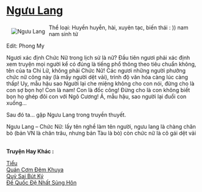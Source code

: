 <a href="https://utruyen.com/nguu-lang/23254/" title="Ngưu Lang"><h1>Ngưu Lang</h1></a><div style="display:table"><img align="right" style="float: left; padding: 10px;" src="https://utruyen.com/images/story/200x260/nguu-lang.jpg" alt="Ngưu Lang">Thể loại: Huyền huyễn, hài, xuyên tạc, biến thái : )) nam nam sinh tử<p></p> Edit: Phong My<p></p>Ngươi xác định Chức Nữ trong lịch sử là nữ? Đầu tiên ngươi phải xác định xem truyện mọi người kể có đúng là tiếng phổ thông theo tiêu chuẩn không, tên của ta Chi Lữ, không phải Chức Nữ! Các ngươi những người phưởng chức nữ công này (là mấy người dệt vải), trình độ văn hóa càng lúc càng thấp! Uy, mẫu hậu sao Người lại che miệng không cho con nói, đừng cho là con sợ bọn họ! Con là nam! Con là đốc công! Đừng cho là con không biết bọn họ ghép đôi con với Ngô Cương! Á, mẫu hậu, sao người lại đuổi con xuống…<p></p>Sau đó ta… gặp Ngưu Lang trong truyền thuyết.<p></p>Ngưu Lang – Chức Nữ: lấy tên nghề làm tên người, ngưu lang là chàng chăn bò (bản VN là chăn trâu, nhưng bản Tàu là bò) còn chức nữ là cô gái dệt vải</div><p><br><b>Truyện Hay Khác :</b></p><a href="https://utruyen.com/tieu/23246/" alt="Tiểu">Tiểu</a><br/><a href="https://dammyh.wordpress.com/2019/11/07/quan-com-dem-khuya/" alt="Quán Cơm Đêm Khuya">Quán Cơm Đêm Khuya</a><br/><a href="https://github.com/quanluxury/ngontinh_sac/tree/master/truyenhay/18709/" alt="Quỷ Sai Bút Ký">Quỷ Sai Bút Ký</a><br/><a href="https://github.com/quanluxury/ngontinh_sac/tree/master/truyenhay/17336/" alt="Đế Quốc Đệ Nhất Sủng Hôn">Đế Quốc Đệ Nhất Sủng Hôn</a><br/>